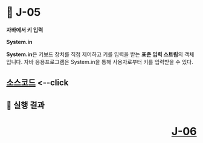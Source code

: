 # 📖 J-05

**자바에서 키 입력**

**System.in**

**System.in**은 키보드 장치를 직접 제어하고 키를 입력을 받는 **표준 입력 스트림**의 객체입니다. 자바 응용프로그램은 System.in을 통해 사용자로부터 키를 입력받을 수 있다.



[소스코드](./J05.java) <--click
---



📘 실행 결과
---


# <p align="right">[J-06](./J_06.md)</p>
